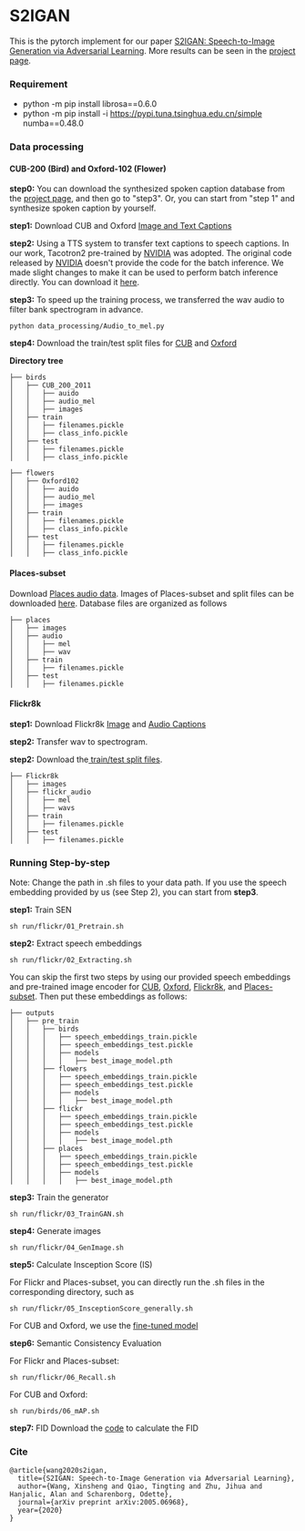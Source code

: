 # S2IGAN
This is the pytorch implement for our paper [S2IGAN: Speech-to-Image Generation via Adversarial Learning](https://arxiv.org/abs/2005.06968). More results can be seen in the [project page](https://xinshengwang.github.io/project/s2igan/).

### Requirement
- python -m pip install librosa==0.6.0
- python -m pip install -i https://pypi.tuna.tsinghua.edu.cn/simple numba==0.48.0

### Data processing
#### CUB-200 (Bird) and Oxford-102 (Flower)
**step0:** You can download the synthesized spoken caption database from the [project page](https://xinshengwang.github.io/project/s2igan/), and then go to "step3". Or, you can start from "step 1" and synthesize spoken caption by yourself.

**step1:** Download CUB and Oxford [Image and Text Captions](https://github.com/reedscot/icml2016)

**step2:** Using a TTS system to transfer text captions to speech captions. In our work, Tacotron2 pre-trained by [NVIDIA](https://github.com/NVIDIA/tacotron2) was adopted. The original code released by [NVIDIA](https://github.com/NVIDIA/tacotron2) doesn't provide the code for the batch inference. We made slight changes to make it can be used to perform batch inference directly. You can download it [here](https://github.com/xinshengwang/Tacotron2_batch_inference).

**step3:** To speed up the training process, we transferred the wav audio to filter bank spectrogram in advance.
```
python data_processing/Audio_to_mel.py
```

**step4:** Download the train/test split files for [CUB](https://drive.google.com/drive/folders/1HQEHjQht33e9STuFR938bwxskA22r6E7?usp=sharing) and [Oxford](https://drive.google.com/drive/folders/1cjGIxIVEK6YNfSTk1P5tZEm3vPFoPSjO?usp=sharing)


**Directory tree**

```
├── birds
│   ├── CUB_200_2011
│   │   ├── auido
│   │   ├── audio_mel
│   │   ├── images
│   ├── train
│   │   ├── filenames.pickle
│   │   ├── class_info.pickle
│   ├── test
│   │   ├── filenames.pickle
│   │   ├── class_info.pickle
```

```
├── flowers
│   ├── Oxford102
│   │   ├── auido
│   │   ├── audio_mel
│   │   ├── images
│   ├── train
│   │   ├── filenames.pickle
│   │   ├── class_info.pickle
│   ├── test
│   │   ├── filenames.pickle
│   │   ├── class_info.pickle
```

#### Places-subset
Download [Places audio data](https://groups.csail.mit.edu/sls/downloads/placesaudio/downloads.cgi). Images of Places-subset and split files can be downloaded [here](https://drive.google.com/drive/folders/1yofQsOlOceOgMAav2ssd4N3Vn9GoyC0Z?usp=sharing). Database files are organized as follows

```
├── places
│   ├── images
│   ├── audio
│   │   ├── mel
│   │   ├── wav
│   ├── train
│   │   ├── filenames.pickle
│   ├── test
│   │   ├── filenames.pickle
```

#### Flickr8k
**step1:** Download Flickr8k [Image](http://academictorrents.com/details/9dea07ba660a722ae1008c4c8afdd303b6f6e53b) and [Audio Captions](https://groups.csail.mit.edu/sls/downloads/flickraudio/index.cgi)

**step2:** Transfer wav to spectrogram.

**step2:** Download the[ train/test split files](https://drive.google.com/drive/folders/1TTv8bQBbus8xUexXkQnMMrdHa3UvwqWS?usp=sharing).


```
├── Flickr8k
│   ├── images
│   ├── flickr_audio
│   │   ├── mel
│   │   ├── wavs
│   ├── train
│   │   ├── filenames.pickle
│   ├── test
│   │   ├── filenames.pickle
```

### Running Step-by-step
Note: Change the path in .sh files to your data path. If you use the speech embedding provided by us (see Step 2), you can start from **step3**. 

**step1:** Train SEN

```
sh run/flickr/01_Pretrain.sh
```


**step2:** Extract speech embeddings

```
sh run/flickr/02_Extracting.sh
```
You can skip the first two steps by using our provided speech embeddings and pre-trained image encoder for [CUB](https://drive.google.com/drive/folders/1tICN6_DrkzZu-pB6Z7c5Q2uomvHWYPsg?usp=sharing), [Oxford](https://drive.google.com/drive/folders/1u1Kn-79Kldqh342sapayML1Hwi6VVY74?usp=sharing), [Flickr8k](https://drive.google.com/drive/folders/1lXxwJQ07rFJM-vaTQMfLPyazSj6O_-Os?usp=sharing), and [Places-subset](https://drive.google.com/drive/folders/1bVLQug8gtSYol097TBxYakdCgarHCooH?usp=sharing). Then put these embeddings as follows:

```
├── outputs
│   ├── pre_train
│   │   ├── birds
│   │   │   ├── speech_embeddings_train.pickle
│   │   │   ├── speech_embeddings_test.pickle
│   │   │   ├── models
│   │   │   │   ├── best_image_model.pth 
│   │   ├── flowers
│   │   │   ├── speech_embeddings_train.pickle
│   │   │   ├── speech_embeddings_test.pickle
│   │   │   ├── models
│   │   │   │   ├── best_image_model.pth
│   │   ├── flickr
│   │   │   ├── speech_embeddings_train.pickle
│   │   │   ├── speech_embeddings_test.pickle
│   │   │   ├── models
│   │   │   │   ├── best_image_model.pth
│   │   ├── places
│   │   │   ├── speech_embeddings_train.pickle
│   │   │   ├── speech_embeddings_test.pickle
│   │   │   ├── models
│   │   │   │   ├── best_image_model.pth
```

**step3:** Train the generator
```
sh run/flickr/03_TrainGAN.sh
```

**step4:** Generate images
```
sh run/flickr/04_GenImage.sh
```

**step5:** Calculate Insception Score (IS)

For Flickr and Places-subset, you can directly run the .sh files in the corresponding directory, such as
```
sh run/flickr/05_InsceptionScore_generally.sh
```

For CUB and Oxford, we use the [fine-tuned model](https://github.com/egvincent/styled-stackgan/tree/e496e10873666bce5de39bb2d41186546af31f64/StackGAN-inception-model)

**step6:** Semantic Consistency Evaluation

For Flickr and Places-subset:

```
sh run/flickr/06_Recall.sh
```

For CUB and Oxford:

```
sh run/birds/06_mAP.sh
```
**step7:** FID 
Download the [code](https://github.com/mseitzer/pytorch-fid) to calculate the FID

### Cite
```
@article{wang2020s2igan,
  title={S2IGAN: Speech-to-Image Generation via Adversarial Learning},
  author={Wang, Xinsheng and Qiao, Tingting and Zhu, Jihua and Hanjalic, Alan and Scharenborg, Odette},
  journal={arXiv preprint arXiv:2005.06968},
  year={2020}
}
```

